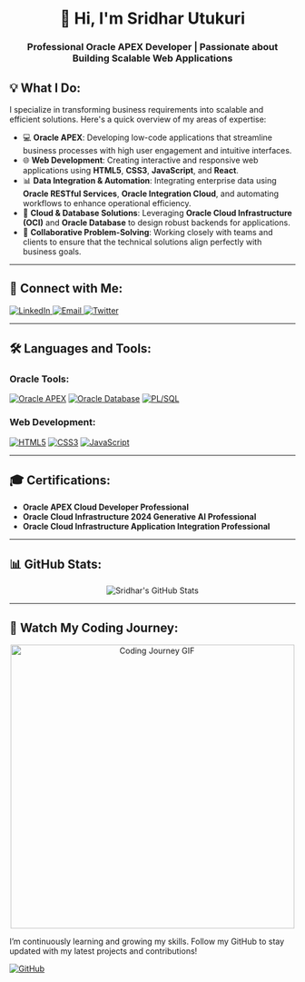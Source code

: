 <p align="center">
  <h1 align="center">👋 Hi, I'm Sridhar Utukuri</h1>
  <h3 align="center">Professional Oracle APEX Developer | Passionate about Building Scalable Web Applications</h3>
</p>

## 💡 What I Do:
I specialize in transforming business requirements into scalable and efficient solutions. Here's a quick overview of my areas of expertise:
- 💻 **Oracle APEX**: Developing low-code applications that streamline business processes with high user engagement and intuitive interfaces.
- 🌐 **Web Development**: Creating interactive and responsive web applications using **HTML5**, **CSS3**, **JavaScript**, and **React**.
- 📊 **Data Integration & Automation**: Integrating enterprise data using **Oracle RESTful Services**, **Oracle Integration Cloud**, and automating workflows to enhance operational efficiency.
- 🔄 **Cloud & Database Solutions**: Leveraging **Oracle Cloud Infrastructure (OCI)** and **Oracle Database** to design robust backends for applications.
- 🤝 **Collaborative Problem-Solving**: Working closely with teams and clients to ensure that the technical solutions align perfectly with business goals.

---

## 🤝 Connect with Me:
<p align="left">
  <a href="https://www.linkedin.com/in/sridharutukuri/" target="_blank">
    <img src="https://img.shields.io/badge/LinkedIn-Connect-blue?style=for-the-badge&logo=linkedin" alt="LinkedIn"/>
  </a>
  <a href="mailto:sridharutukuri@gmail.com">
    <img src="https://img.shields.io/badge/Email-Contact-red?style=for-the-badge&logo=gmail" alt="Email"/>
  </a>
  <a href="https://x.com/sridharutukuri" target="_blank">
    <img src="https://img.shields.io/badge/Twitter-Follow-blue?style=for-the-badge&logo=twitter" alt="Twitter"/>
  </a>
</p>

---

## 🛠️ Languages and Tools:
### Oracle Tools:
[![Oracle APEX](https://img.shields.io/badge/Oracle%20APEX-F80000?style=for-the-badge&logo=oracle&logoColor=white)](https://apex.oracle.com/en/)
[![Oracle Database](https://img.shields.io/badge/Oracle%20Database-F80000?style=for-the-badge&logo=oracle&logoColor=white)](https://www.oracle.com/database/)
[![PL/SQL](https://img.shields.io/badge/PLSQL-F80000?style=for-the-badge&logo=oracle&logoColor=white)](https://www.oracle.com/database/technologies/appdev/plsql.html)

### Web Development:
[![HTML5](https://img.shields.io/badge/HTML5-E34F26?style=for-the-badge&logo=html5&logoColor=white)](https://developer.mozilla.org/en-US/docs/Web/HTML)
[![CSS3](https://img.shields.io/badge/CSS3-1572B6?style=for-the-badge&logo=css3&logoColor=white)](https://developer.mozilla.org/en-US/docs/Web/CSS)
[![JavaScript](https://img.shields.io/badge/JavaScript-F7DF1E?style=for-the-badge&logo=javascript&logoColor=black)](https://developer.mozilla.org/en-US/docs/Web/JavaScript)

---

## 🎓 Certifications:
- **Oracle APEX Cloud Developer Professional**
- **Oracle Cloud Infrastructure 2024 Generative AI Professional**
- **Oracle Cloud Infrastructure Application Integration Professional**

---

## 📊 GitHub Stats:
<p align="center">
  <img src="https://github-readme-stats.vercel.app/api?username=SridharUtukuri&show_icons=true&theme=radical" alt="Sridhar's GitHub Stats" />
</p>

---

## 🚀 Watch My Coding Journey:
<p align="center">
  <img src="https://media.giphy.com/media/LMcB8XospGZO8UQq87/giphy.gif" alt="Coding Journey GIF" width="500" />
</p>

I’m continuously learning and growing my skills. Follow my GitHub to stay updated with my latest projects and contributions!

[![GitHub](https://img.shields.io/badge/GitHub-Follow-black)](https://github.com/SridharUtukuri)
